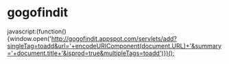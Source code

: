 gogofindit
==========


javascript:(function(){window.open('http://gogofindit.appspot.com/servlets/add?singleTag=toadd&url='+encodeURIComponent(document.URL)+'&summary='+document.title+'&isprod=true&multipleTags=toadd')})();

